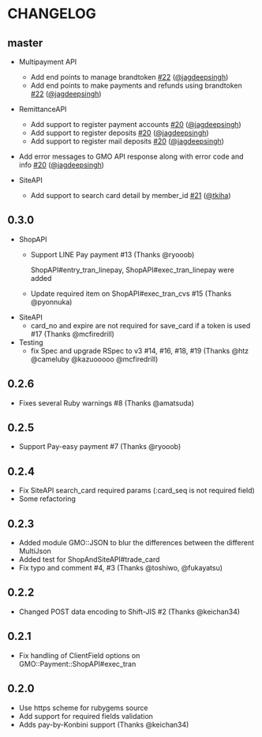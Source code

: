 # CHANGELOG

## master

* Multipayment API
  * Add end points to manage brandtoken [#22](https://github.com/t-k/gmo-payment-ruby/pull/22) ([@jagdeepsingh](https://github.com/JagdeepSingh))
  * Add end points to make payments and refunds using brandtoken [#22](https://github.com/t-k/gmo-payment-ruby/pull/22) ([@jagdeepsingh](https://github.com/JagdeepSingh))

* RemittanceAPI
  * Add support to register payment accounts [#20](https://github.com/t-k/gmo-payment-ruby/pull/20) ([@jagdeepsingh](https://github.com/JagdeepSingh))
  * Add support to register deposits [#20](https://github.com/t-k/gmo-payment-ruby/pull/20) ([@jagdeepsingh](https://github.com/JagdeepSingh))
  * Add support to register mail deposits [#20](https://github.com/t-k/gmo-payment-ruby/pull/20) ([@jagdeepsingh](https://github.com/JagdeepSingh))

* Add error messages to GMO API response along with error code and info [#20](https://github.com/t-k/gmo-payment-ruby/pull/20) ([@jagdeepsingh](https://github.com/JagdeepSingh))

* SiteAPI
  * Add support to search card detail by member_id [#21](https://github.com/t-k/gmo-payment-ruby/pull/21) ([@tkiha](https://github.com/tkiha))

## 0.3.0
 * ShopAPI
   * Support LINE Pay payment #13 (Thanks @ryooob)

     ShopAPI#entry_tran_linepay, ShopAPI#exec_tran_linepay were added
   * Update required item on ShopAPI#exec_tran_cvs #15 (Thanks @pyonnuka)
 * SiteAPI
   * card_no and expire are not required for save_card if a token is used #17 (Thanks @mcfiredrill)
 * Testing
   * fix Spec and upgrade RSpec to v3 #14, #16, #18, #19 (Thanks @htz @cameluby @kazuooooo @mcfiredrill)

## 0.2.6
 * Fixes several Ruby warnings #8 (Thanks @amatsuda)

## 0.2.5
 * Support Pay-easy payment #7 (Thanks @ryooob)

## 0.2.4
 * Fix SiteAPI search_card required params (:card_seq is not required field)
 * Some refactoring

## 0.2.3
 * Added module GMO::JSON to blur the differences between the different MultiJson
 * Added test for ShopAndSiteAPI#trade_card
 * Fix typo and comment #4, #3 (Thanks @toshiwo, @fukayatsu)

## 0.2.2
 * Changed POST data encoding to Shift-JIS #2 (Thanks @keichan34)

## 0.2.1
 * Fix handling of ClientField options on GMO::Payment::ShopAPI#exec_tran

## 0.2.0

 * Use https scheme for rubygems source
 * Add support for required fields validation
 * Adds pay-by-Konbini support (Thanks @keichan34)
